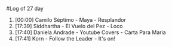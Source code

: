#Log of 27 day

1. [00:00] Camilo Séptimo - Maya - Resplandor
1. [17:39] Siddhartha - El Vuelo del Pez - Loco
1. [17:40] Daniela Andrade - Youtube Covers - Carta Para Maria
1. [17:41] Korn - Follow the Leader - It's on!

